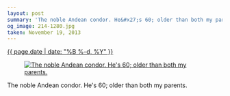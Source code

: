```yaml
---
layout: post
summary: 'The noble Andean condor. He&#x27;s 60; older than both my parents.'
og_image: 214-1280.jpg
taken: November 19, 2013
---
```


<div class="post">
 <time>
  <a href="/214">
   {{ page.date | date: "%B %-d, %Y" }}
  </a>
 </time>
 <a href="/214">
  <figure data-taken="11/19/2013">
   <img alt="The noble Andean condor. He's 60; older than both my parents." sizes="(min-width: 700px) 50vw, calc(100vw - 2rem)" src="{{ site.assets_url }}/214-640.jpg" srcset="{{ site.assets_url }}/214-1280.jpg 1280w, {{ site.assets_url }}/214-960.jpg 960w, {{ site.assets_url }}/214-640.jpg 640w, {{ site.assets_url }}/214-320.jpg 320w"/>
  </figure>
 </a>
 <span>
  The noble Andean condor. He's 60; older than both my parents.
 </span>
</div>
